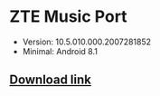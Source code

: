 # ZTE Music Port
- Version: 10.5.010.000.2007281852
- Minimal: Android 8.1

## [Download link](https://www.pling.com/p/1643048/)